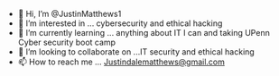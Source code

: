 - 👋 Hi, I’m @JustinMatthews1
- 👀 I’m interested in ... cybersecurity and ethical hacking
- 🌱 I’m currently learning ... anything about IT I can and taking UPenn Cyber security boot camp
- 💞️ I’m looking to collaborate on ...IT security and ethical hacking
- 📫 How to reach me ... Justindalematthews@gmail.com

<!---
JustinMatthews1/JustinMatthews1 is a ✨ special ✨ repository because its `README.md` (this file) appears on your GitHub profile.
You can click the Preview link to take a look at your changes.
--->
